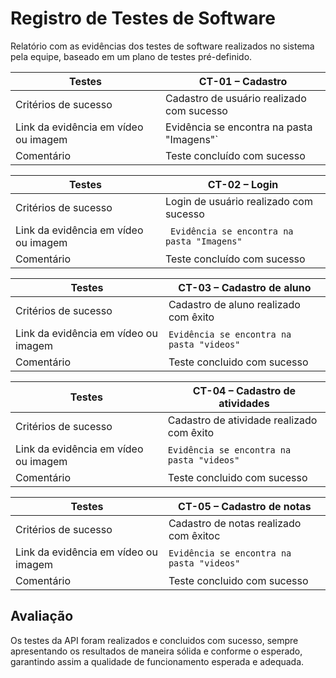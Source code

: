 # Registro de Testes de Software

Relatório com as evidências dos testes de software realizados no sistema pela equipe, baseado em um plano de testes pré-definido.

|Testes      | CT-01 – Cadastro            | 
|------------------|-------------------------------|
| Critérios de sucesso | Cadastro de usuário realizado com sucesso | 
|Link da evidência em vídeo ou imagem| Evidência se encontra na pasta "Imagens"`| 
|Comentário |Teste concluído com sucesso|

|Testes      |CT-02 – Login       | 
|------------------|-------------------------------|
| Critérios de sucesso | Login de usuário realizado com sucesso | 
|Link da evidência em vídeo ou imagem|` Evidência se encontra na pasta "Imagens"`| 
|Comentário |Teste concluído com sucesso|

|Testes      | CT-03 – Cadastro de aluno            | 
|------------------|-------------------------------|
| Critérios de sucesso | Cadastro de aluno realizado com êxito| 
|Link da evidência em vídeo ou imagem| `Evidência se encontra na pasta "videos"`| 
|Comentário |Teste concluido com sucesso| 

|Testes      |CT-04 – Cadastro de atividades        | 
|------------------|-------------------------------|
| Critérios de sucesso | Cadastro de atividade realizado com êxito| 
|Link da evidência em vídeo ou imagem|`Evidência se encontra na pasta "videos"`| 
|Comentário |Teste concluido com sucesso| 

|Testes      |CT-05 – Cadastro de notas       | 
|------------------|-------------------------------|
| Critérios de sucesso | Cadastro de notas realizado com êxitoc| 
|Link da evidência em vídeo ou imagem|`Evidência se encontra na pasta "videos"`| 
|Comentário |Teste concluido com sucesso| 


## Avaliação

Os testes da API foram realizados e concluidos com sucesso, sempre apresentando os resultados de maneira sólida e conforme o esperado, garantindo assim a qualidade de funcionamento esperada e adequada.
